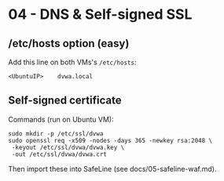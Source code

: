 # 04 - DNS & Self-signed SSL

## /etc/hosts option (easy)
Add this line on both VMs's `/etc/hosts`:
```
<UbuntuIP>    dvwa.local
```

## Self-signed certificate
Commands (run on Ubuntu VM):
```
sudo mkdir -p /etc/ssl/dvwa
sudo openssl req -x509 -nodes -days 365 -newkey rsa:2048 \
 -keyout /etc/ssl/dvwa/dvwa.key \
 -out /etc/ssl/dvwa/dvwa.crt
```
Then import these into SafeLine (see docs/05-safeline-waf.md).
